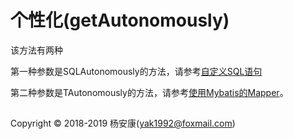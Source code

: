 # 个性化(getAutonomously)

该方法有两种

第一种参数是SQLAutonomously的方法，请参考[自定义SQL语句](./index.html#custom_sql.md)

第二种参数是TAutonomously的方法，请参考[使用Mybatis的Mapper](./index.html#mapper.md)。

## 
Copyright © 2018-2019 杨安康(yak1992@foxmail.com)
